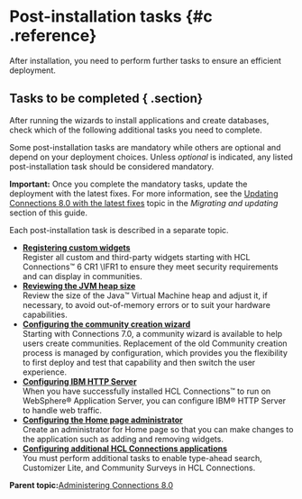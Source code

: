 # Post-installation tasks {#c .reference}

After installation, you need to perform further tasks to ensure an efficient deployment.

## Tasks to be completed { .section}

After running the wizards to install applications and create databases, check which of the following additional tasks you need to complete.

Some post-installation tasks are mandatory while others are optional and depend on your deployment choices. Unless *optional* is indicated, any listed post-installation task should be considered mandatory.

**Important:** Once you complete the mandatory tasks, update the deployment with the latest fixes. For more information, see the [Updating Connections 8.0 with the latest fixes](../migrate/c_updating_interim_fixes.md) topic in the *Migrating and updating* section of this guide.

Each post-installation task is described in a separate topic.

-   **[Registering custom widgets](../install/inst_post_reg_custom_widgets.md)**  
Register all custom and third-party widgets starting with HCL Connections™ 6 CR1 \\IFR1 to ensure they meet security requirements and can display in communities.
-   **[Reviewing the JVM heap size](../install/t_increase_jvm_heap.md)**  
Review the size of the Java™ Virtual Machine heap and adjust it, if necessary, to avoid out-of-memory errors or to suit your hardware capabilities.
-   **[Configuring the community creation wizard](../install/t_configure_community_wizard.md)**  
Starting with Connections 7.0, a community wizard is available to help users create communities. Replacement of the old Community creation process is managed by configuration, which provides you the flexibility to first deploy and test that capability and then switch the user experience.
-   **[Configuring IBM HTTP Server](../install/c_add_ihs_over.md)**  
When you have successfully installed HCL Connections™ to run on WebSphere® Application Server, you can configure IBM® HTTP Server to handle web traffic.
-   **[Configuring the Home page administrator](../install/t_create_admin.md)**  
Create an administrator for Home page so that you can make changes to the application such as adding and removing widgets.
-   **[Configuring additional HCL Connections applications](../install/t_inst_config_addons.md)**  
You must perform additional tasks to enable type-ahead search, Customizer Lite, and Community Surveys in HCL Connections.

**Parent topic:**[Administering Connections 8.0](../welcome/welcome_admin.md)

